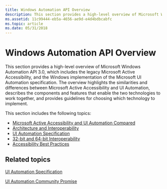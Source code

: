 ```yaml
---
title: Windows Automation API Overview
description: This section provides a high-level overview of Microsoft Windows Automation API 3.0, which includes the legacy Microsoft Active Accessibility, and the Windows implementation of the Microsoft UI Automation specification.
ms.assetid: 11c99444-eb5a-4656-ae9d-e4d4bdbcabfc
ms.topic: article
ms.date: 05/31/2018
---
```


# Windows Automation API Overview

This section provides a high-level overview of Microsoft Windows Automation API 3.0, which includes the legacy Microsoft Active Accessibility, and the Windows implementation of the Microsoft UI Automation specification. The overview highlights the similarities and differences between Microsoft Active Accessibility and UI Automation, describes the components and features that enable the two technologies to work together, and provides guidelines for choosing which technology to implement.

This section includes the following topics:

-   [Microsoft Active Accessibility and UI Automation Compared](microsoft-active-accessibility-and-ui-automation-compared.md)
-   [Architecture and Interoperability](architecture-and-interoperability.md)
-   [UI Automation Specification](ui-automation-specification.md)
-   [32-bit and 64-bit Interoperability](32-bit-and-64-bit-interoperability.md)
-   [Accessibility Best Practices](accessibility-best-practices.md)

## Related topics

<dl> <dt>

[UI Automation Specification](https://msdn.microsoft.com/library/Dd561923(v=VS.85).aspx)
</dt> <dt>

[UI Automation Community Promise](https://go.microsoft.com/fwlink/p/?linkid=198405)
</dt> </dl>

 

 




